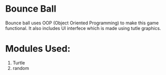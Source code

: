 # Bounce Ball
  Bounce ball uses OOP (Object Oriented Programming) to make this game functional. It also includes UI interfece which is made using tutle graphics.

# Modules Used:
  1. Turtle
  2. random
